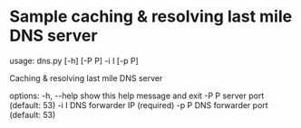 # Sample caching &amp; resolving last mile DNS server

usage: dns.py [-h] [-P P] -i I [-p P]

Caching & resolving last mile DNS server

options:
  -h, --help  show this help message and exit
  -P P        server port (default: 53)
  -i I        DNS forwarder IP (required)
  -p P        DNS forwarder port (default: 53)
